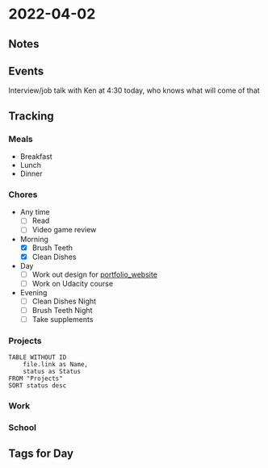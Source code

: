 # 2022-04-02
## Notes

## Events
Interview/job talk with Ken at 4:30 today, who knows what will come of that

## Tracking
### Meals
- Breakfast
- Lunch
- Dinner

### Chores
- Any time
	- [ ] Read
	- [ ] Video game review
- Morning
	- [x] Brush Teeth
	- [x] Clean Dishes
- Day
	- [ ] Work out design for [portfolio_website](../Projects/portfolio_website.md)
	- [ ] Work on Udacity course
- Evening
	- [ ] Clean Dishes Night
	- [ ] Brush Teeth Night
	- [ ] Take supplements

### Projects
```dataview
TABLE WITHOUT ID
	file.link as Name,
	status as Status
FROM "Projects"
SORT status desc
```

### Work

### School

## Tags for Day